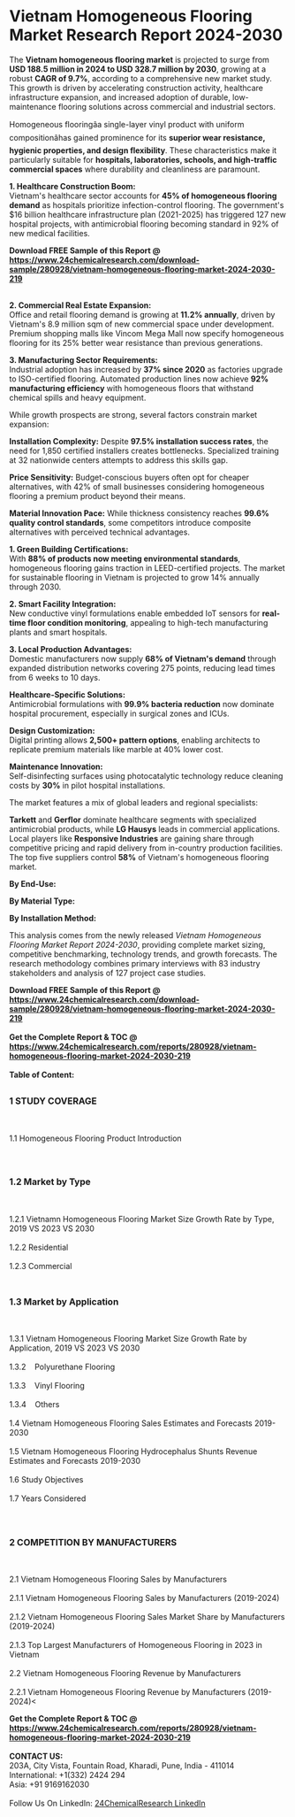 <h1>Vietnam Homogeneous Flooring   Market Research Report 2024-2030</h1><p>The <strong>Vietnam homogeneous flooring market</strong> is projected to surge from <strong>USD 188.5 million in 2024 to USD 328.7 million by 2030</strong>, growing at a robust <strong>CAGR of 9.7%</strong>, according to a comprehensive new market study. This growth is driven by accelerating construction activity, healthcare infrastructure expansion, and increased adoption of durable, low-maintenance flooring solutions across commercial and industrial sectors.</p><p>Homogeneous flooringâa single-layer vinyl product with uniform compositionâhas gained prominence for its <strong>superior wear resistance, hygienic properties, and design flexibility</strong>. These characteristics make it particularly suitable for <strong>hospitals, laboratories, schools, and high-traffic commercial spaces</strong> where durability and cleanliness are paramount.</p><p><strong>1. Healthcare Construction Boom:</strong><br>
Vietnam's healthcare sector accounts for <strong>45% of homogeneous flooring demand</strong> as hospitals prioritize infection-control flooring. The government's $16 billion healthcare infrastructure plan (2021-2025) has triggered 127 new hospital projects, with antimicrobial flooring becoming standard in 92% of new medical facilities.</p><div><b>Download FREE Sample of this Report @ 
            <a href="https://www.24chemicalresearch.com/download-sample/280928/vietnam-homogeneous-flooring-market-2024-2030-219">
            https://www.24chemicalresearch.com/download-sample/280928/vietnam-homogeneous-flooring-market-2024-2030-219</a></b></div><br><p><strong>2. Commercial Real Estate Expansion:</strong><br>
Office and retail flooring demand is growing at <strong>11.2% annually</strong>, driven by Vietnam's 8.9 million sqm of new commercial space under development. Premium shopping malls like Vincom Mega Mall now specify homogeneous flooring for its 25% better wear resistance than previous generations.</p><p><strong>3. Manufacturing Sector Requirements:</strong><br>
Industrial adoption has increased by <strong>37% since 2020</strong> as factories upgrade to ISO-certified flooring. Automated production lines now achieve <strong>92% manufacturing efficiency</strong> with homogeneous floors that withstand chemical spills and heavy equipment.</p><p>While growth prospects are strong, several factors constrain market expansion:</p><p><strong>Installation Complexity:</strong> Despite <strong>97.5% installation success rates</strong>, the need for 1,850 certified installers creates bottlenecks. Specialized training at 32 nationwide centers attempts to address this skills gap.</p><p><strong>Price Sensitivity:</strong> Budget-conscious buyers often opt for cheaper alternatives, with 42% of small businesses considering homogeneous flooring a premium product beyond their means.</p><p><strong>Material Innovation Pace:</strong> While thickness consistency reaches <strong>99.6% quality control standards</strong>, some competitors introduce composite alternatives with perceived technical advantages.</p><p><strong>1. Green Building Certifications:</strong><br>
With <strong>88% of products now meeting environmental standards</strong>, homogeneous flooring gains traction in LEED-certified projects. The market for sustainable flooring in Vietnam is projected to grow 14% annually through 2030.</p><p><strong>2. Smart Facility Integration:</strong><br>
New conductive vinyl formulations enable embedded IoT sensors for <strong>real-time floor condition monitoring</strong>, appealing to high-tech manufacturing plants and smart hospitals.</p><p><strong>3. Local Production Advantages:</strong><br>
Domestic manufacturers now supply <strong>68% of Vietnam's demand</strong> through expanded distribution networks covering 275 points, reducing lead times from 6 weeks to 10 days.</p><p><strong>Healthcare-Specific Solutions:</strong><br>
Antimicrobial formulations with <strong>99.9% bacteria reduction</strong> now dominate hospital procurement, especially in surgical zones and ICUs.</p><p><strong>Design Customization:</strong><br>
Digital printing allows <strong>2,500+ pattern options</strong>, enabling architects to replicate premium materials like marble at 40% lower cost.</p><p><strong>Maintenance Innovation:</strong><br>
Self-disinfecting surfaces using photocatalytic technology reduce cleaning costs by <strong>30%</strong> in pilot hospital installations.</p><p>The market features a mix of global leaders and regional specialists:</p><p><strong>Tarkett</strong> and <strong>Gerflor</strong> dominate healthcare segments with specialized antimicrobial products, while <strong>LG Hausys</strong> leads in commercial applications. Local players like <strong>Responsive Industries</strong> are gaining share through competitive pricing and rapid delivery from in-country production facilities. The top five suppliers control <strong>58%</strong> of Vietnam's homogeneous flooring market.</p><p><strong>By End-Use:</strong></p><p><strong>By Material Type:</strong></p><p><strong>By Installation Method:</strong></p><p>This analysis comes from the newly released <em>Vietnam Homogeneous Flooring Market Report 2024-2030</em>, providing complete market sizing, competitive benchmarking, technology trends, and growth forecasts. The research methodology combines primary interviews with 83 industry stakeholders and analysis of 127 project case studies.</p><div><b>Download FREE Sample of this Report @ 
            <a href="https://www.24chemicalresearch.com/download-sample/280928/vietnam-homogeneous-flooring-market-2024-2030-219">
            https://www.24chemicalresearch.com/download-sample/280928/vietnam-homogeneous-flooring-market-2024-2030-219</a></b></div><br><div><b>Get the Complete Report & TOC @ 
            <a href="https://www.24chemicalresearch.com/reports/280928/vietnam-homogeneous-flooring-market-2024-2030-219">
            https://www.24chemicalresearch.com/reports/280928/vietnam-homogeneous-flooring-market-2024-2030-219</a></b></div><br>
            <b>Table of Content:</b><p><h2><span style="font-size:16px"><strong>1 STUDY COVERAGE</strong></span></h2><br />
<p>1.1 Homogeneous Flooring   Product Introduction</p><br />
<h2><span style="font-size:16px"><strong>1.2 Market by Type</strong></span></h2><br />
<p>1.2.1 Vietnamn Homogeneous Flooring   Market Size Growth Rate by Type, 2019 VS 2023 VS 2030<br /><br />
1.2.2 Residential&nbsp;&nbsp; &nbsp;<br /><br />
1.2.3 Commercial<br /><br />
<h2><span style="font-size:16px"><strong>1.3 Market by Application</strong></span></h2><br />
<p>1.3.1 Vietnam Homogeneous Flooring   Market Size Growth Rate by Application, 2019 VS 2023 VS 2030<br /><br />
1.3.2&nbsp;&nbsp; &nbsp;Polyurethane Flooring<br /><br />
1.3.3&nbsp;&nbsp; &nbsp;Vinyl Flooring<br /><br />
1.3.4&nbsp;&nbsp; &nbsp;Others<br /><br />
1.4 Vietnam Homogeneous Flooring   Sales Estimates and Forecasts 2019-2030<br /><br />
1.5 Vietnam Homogeneous Flooring   Hydrocephalus Shunts Revenue Estimates and Forecasts 2019-2030<br /><br />
1.6 Study Objectives<br /><br />
1.7 Years Considered</p><br />
<h2><span style="font-size:16px"><strong>2 COMPETITION BY MANUFACTURERS</strong></span></h2><br />
<p>2.1 Vietnam Homogeneous Flooring   Sales by Manufacturers<br /><br />
2.1.1 Vietnam Homogeneous Flooring   Sales by Manufacturers (2019-2024)<br /><br />
2.1.2 Vietnam Homogeneous Flooring   Sales Market Share by Manufacturers (2019-2024)<br /><br />
2.1.3 Top Largest Manufacturers of Homogeneous Flooring   in 2023 in Vietnam<br /><br />
2.2 Vietnam Homogeneous Flooring   Revenue by Manufacturers<br /><br />
2.2.1 Vietnam Homogeneous Flooring   Revenue by Manufacturers (2019-2024)<</p><div><b>Get the Complete Report & TOC @ 
            <a href="https://www.24chemicalresearch.com/reports/280928/vietnam-homogeneous-flooring-market-2024-2030-219">
            https://www.24chemicalresearch.com/reports/280928/vietnam-homogeneous-flooring-market-2024-2030-219</a></b></div><br><b>CONTACT US:</b><br>
            203A, City Vista, Fountain Road, Kharadi, Pune, India - 411014<br>
            International: +1(332) 2424 294<br>
            Asia: +91 9169162030 <br><br>
            Follow Us On LinkedIn: <a href="https://www.linkedin.com/company/24chemicalresearch/">24ChemicalResearch LinkedIn</a>
